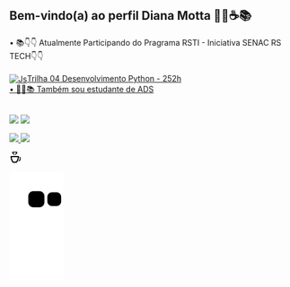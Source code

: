 ## Bem-vindo(a) ao perfil Diana Motta 👩‍🎓☕📚

<div>
    • 📚👇👇 Atualmente Participando do Pragrama RSTI - Iniciativa SENAC RS TECH👇👇</div>
<div style="display: inline_block"><br>
  <a href="https://www.senacrs.com.br/hotsite/programarsti/index.php" target="_blank"><img align="center" alt="Js" height="30" width="40" src="https://cdn.jsdelivr.net/gh/devicons/devicon/icons/python/python-original.svg">Trilha 04 Desenvolvimento Python - 252h</div>

<div>• 👩‍🎓📚 Também sou estudante de ADS</div>
<br>    
<div><p><a href="https://instagram.com/dihmotta_" target="_blank"><img src="https://img.shields.io/badge/-Instagram-%23E4405F?style=for-the-badge&logo=instagram&logoColor=white" target="_blank"></a>
<a href="https://www.linkedin.com/in/diana-motta/" target="_blank"><img src="https://img.shields.io/badge/-LinkedIn-%230077B5?style=for-the-badge&logo=linkedin&logoColor=white" target="_blank"></a></p></div>

<div><a href="https://github.com/DIANAMOTTA">
<img height="150em" src="https://github-readme-stats.vercel.app/api?username=DIANAMOTTA&show_icons=true&theme=tokyonight&include_all_commits=true&count_private=true"/>
<img height="150em" src="https://github-readme-stats.vercel.app/api/top-langs/?username=DIANAMOTTA&layout=compact&langs_count=6&theme=tokyonight"/></div>

<svg xmlns="http://www.w3.org/2000/svg" width="20" height="20" viewBox="0 0 20 20"><path d="M14.911 10c-.308 3.325-1.397 5.712-2.948 8h-4.926c-1.373-2.009-2.613-4.372-2.948-8h10.822zm2.089-2h-15c0 5.716 1.826 8.996 4 12h7c2.12-2.911 4-6.333 4-12zm1.119 2c-.057.701-.141 1.367-.252 2h1.549c-.449 1.29-1.5 2.478-2.299 2.914-.358 1.038-.787 1.981-1.26 2.852 3.275-1.143 5.847-4.509 6.143-7.766h-3.881zm-1.119 12h-15v2h15v-2zm-3.06-19.614c-.416 1.702-3.07 2.477-3.983 4.614-.088-1.846 1.107-3.031 1.75-3.93 1.045-1.465-.537-2.267-1.633-1.171-.188.187-.38.435-.573.756-.193-.322-.386-.57-.573-.757-1.089-1.09-2.664-.294-1.658 1.137.635.903 1.863 2.095 1.775 3.965-.914-2.137-3.567-2.912-3.984-4.614-.355-1.445.928-2.386 2.29-2.386.793 0 1.613.32 2.15 1.045.537-.725 1.357-1.045 2.15-1.045 1.362 0 2.644.941 2.289 2.386z"/></svg>
     
![Snake animation](https://github.com/DIANAMOTTA/DIANAMOTTA/blob/output/github-contribution-grid-snake.svg)


